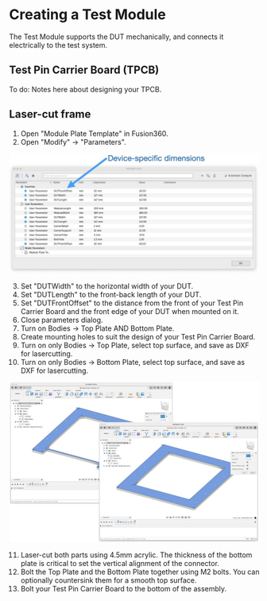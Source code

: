 Creating a Test Module
======================

The Test Module supports the DUT mechanically, and connects it electrically
to the test system.

## Test Pin Carrier Board (TPCB)

To do: Notes here about designing your TPCB.

## Laser-cut frame

1. Open "Module Plate Template" in Fusion360.
2. Open "Modify" -> "Parameters".

![Module parameters](Images/Testomatic-Module-Guide.004.jpeg)

3. Set "DUTWidth" to the horizontal width of your DUT.
4. Set "DUTLength" to the front-back length of your DUT.
5. Set "DUTFrontOffset" to the distance from the front of your Test Pin Carrier Board and the front edge of your DUT when mounted on it.
6. Close parameters dialog.
7. Turn on Bodies -> Top Plate AND Bottom Plate.
8. Create mounting holes to suit the design of your Test Pin Carrier Board.
9. Turn on only Bodies -> Top Plate, select top surface, and save as DXF for lasercutting.
10. Turn on only Bodies -> Bottom Plate, select top surface, and save as DXF for lasercutting.

![Export for lasercutting](Images/Testomatic-Module-Guide.002.jpeg)

11. Laser-cut both parts using 4.5mm acrylic. The thickness of the bottom plate is critical to set the vertical alignment of the connector.
12. Bolt the Top Plate and the Bottom Plate together using M2 bolts. You can optionally countersink them for a smooth top surface.
13. Bolt your Test Pin Carrier Board to the bottom of the assembly.
